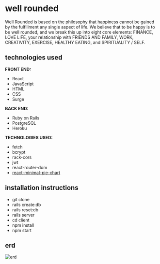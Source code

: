 # well rounded

Well Rounded is based on the philosophy that happiness cannot be gained by the fulfillment any single aspect of life. We believe that to be happy is to be well rounded, and we break this up into eight core elements: FINANCE, LOVE LIFE, your relationship with FRIENDS AND FAMILY, WORK, CREATIVITY, EXERCISE, HEALTHY EATING, and SPIRITUALITY / SELF.

## technologies used
**FRONT END:**
- React
- JavaScript
- HTML
- CSS
- Surge

**BACK END:**
- Ruby on Rails
- PostgreSQL
- Heroku

**TECHNOLOGIES USED:**
- fetch
- bcrypt
- rack-cors
- jwt
- react-router-dom
- [react-minimal-pie-chart](https://www.npmjs.com/package/react-minimal-pie-chart)

## installation instructions
- git clone
- rails create:db
- rails reset:db
- rails server
- cd client
- npm install
- npm start

## erd

![erd](https://github.com/maddyrombes/well-rounded/)
